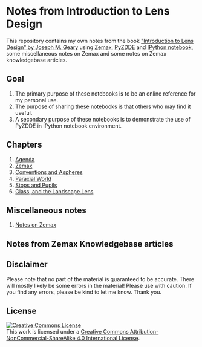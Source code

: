 Notes from Introduction to Lens Design 
======================================

This repository contains my own notes from the book 
["Introduction to Lens Design" by Joseph M. Geary](http://www.willbell.com/TM/lens_design/index.htm) 
using [Zemax](http://www.zemax.com), 
[PyZDDE](https://github.com/indranilsinharoy/PyZDDE) 
and [IPython notebook](http://ipython.org/notebook.html), some miscellaneous notes on Zemax and some notes
on Zemax knowledgebase articles.

Goal
----
1. The primary purpose of these notebooks is to be an online reference for my personal use. 
2. The purpose of sharing these notebooks is that  others who may find it useful.
3. A secondary purpose of these notebooks is to demonstrate the use of PyZDDE in IPython notebook environment.

Chapters
--------

1. [Agenda](http://nbviewer.ipython.org/github/indranilsinharoy/Intro2LensDesignByGeary/blob/master/Intro2LensDesign_JMGeary_Ch01_Agenda.ipynb) 
2. [Zemax](http://nbviewer.ipython.org/github/indranilsinharoy/Intro2LensDesignByGeary/blob/master/Intro2LensDesign_JMGeary_Ch02_Zemax.ipynb)
3. [Conventions and Aspheres](http://nbviewer.ipython.org/github/indranilsinharoy/Intro2LensDesignByGeary/blob/master/Intro2LensDesign_JMGeary_Ch03_ConventionsAspheres.ipynb)
4. [Paraxial World](http://nbviewer.ipython.org/github/indranilsinharoy/Intro2LensDesignByGeary/blob/master/Intro2LensDesign_JMGeary_Ch04_ParaxialWorld.ipynb)
5. [Stops and Pupils](http://nbviewer.ipython.org/github/indranilsinharoy/Intro2LensDesignByGeary/blob/master/Intro2LensDesign_JMGeary_Ch05_StopsPupils.ipynb) 
6. [Glass, and the Landscape Lens](http://nbviewer.ipython.org/github/indranilsinharoy/Intro2LensDesignByGeary/blob/master/Intro2LensDesign_JMGeary_Ch06_GlassLandscapeLens.ipynb)


Miscellaneous notes
-------------------
1. [Notes on Zemax](http://nbviewer.ipython.org/github/indranilsinharoy/Intro2LensDesignByGeary/blob/master/NotesOnZemax.ipynb)


Notes from Zemax Knowledgebase articles
---------------------------------------



Disclaimer
----------
Please note that no part of the material is guaranteed to be accurate. There will mostly likely be some errors in the material! Please use with caution. If you find any errors, please be kind to let me know. Thank you.


License
-------

<a rel="license" href="http://creativecommons.org/licenses/by-nc-sa/4.0/"><img alt="Creative Commons License" style="border-width:0" src="http://i.creativecommons.org/l/by-nc-sa/4.0/88x31.png" /></a><br />This work is licensed under a <a rel="license" href="http://creativecommons.org/licenses/by-nc-sa/4.0/">Creative Commons Attribution-NonCommercial-ShareAlike 4.0 International License</a>.


